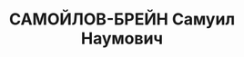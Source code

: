 ---
title: САМОЙЛОВ-БРЕЙН Самуил Наумович
description: "1902, м. Одеса, єврей, член ВКП(б), освіта вища, прож.: смт Троїцьке,\
  \ редактор районної газети «Зірка» \n  Військовою колегією Верховного суду СРСР\
  \ 1 грудня 1937 р. засуджений до розстрілу. Вирок виконано 2 грудня 1937 р. \n \
  \ Реабілітований у 1958 р."
---